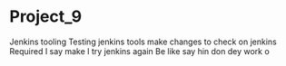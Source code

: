 # Project_9
Jenkins tooling
Testing jenkins tools
make changes to check on jenkins
Required
I say make I try jenkins again
Be like say hin don dey work o
